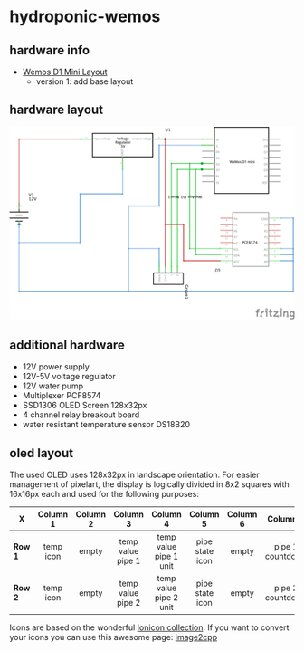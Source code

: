 # hydroponic-wemos

## hardware info

- [Wemos D1 Mini Layout](https://www.wemos.cc/en/latest/d1/d1_mini.html)
    - version 1: add base layout

## hardware layout

![hardware layout](layout_v1.png)

## additional hardware

- 12V power supply
- 12V-5V voltage regulator
- 12V water pump
- Multiplexer PCF8574
- SSD1306 OLED Screen 128x32px
- 4 channel relay breakout board
- water resistant temperature sensor DS18B20

## oled layout

The used OLED uses 128x32px in landscape orientation. For easier management of pixelart, the display is logically divided in 8x2 squares with 16x16px each and used for the following purposes:

| **X**     | **Column 1** | **Column 2**  | **Column 3**      | **Column 4**           | **Column 5**    | **Column 6** |  **Column 7**    | **Column 8**          |
|-----------|:------------:|:-------------:|:-----------------:|:----------------------:|:---------------:|:------------:|:----------------:|:---------------------:|
| **Row 1** | temp icon    | empty         | temp value pipe 1 | temp value pipe 1 unit | pipe state icon | empty        | pipe 1 countdown | pipe 1 countdown unit |
| **Row 2** | temp icon    | empty         | temp value pipe 2 | temp value pipe 2 unit | pipe state icon | empty        | pipe 2 countdown | pipe 2 countdown unit |

Icons are based on the wonderful [Ionicon collection](https://ionicons.com/).
If you want to convert your icons you can use this awesome page: [image2cpp](https://javl.github.io/image2cpp/)